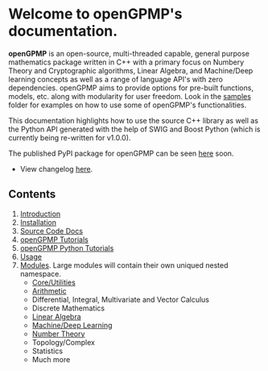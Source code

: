 Welcome to openGPMP's documentation.
===================================
**openGPMP** is an open-source, multi-threaded capable, general purpose mathematics package written in C++ with
a primary focus on Numbery Theory and Cryptographic algorithms, Linear Algebra, and Machine/Deep learning concepts
as well as a range of language API's with zero dependencies. openGPMP aims to provide options for pre-built functions, 
models, etc. along with modularity for user freedom.
Look in the [samples](https://github.com/akielaries/openGPMP/tree/main/samples) folder for examples
on how to use some of openGPMP's functionalities.

This documentation highlights how to use the source C++ library as well as the 
Python API generated with the help of SWIG and Boost Python (which is currently
being re-written for v1.0.0). 

The published PyPI package for openGPMP can be 
seen [here](https://pypi.org/project/pygpmp/) soon.

* View changelog [here](changelog.md).

Contents
--------
1. [Introduction](Introduction.md)
2. [Installation](Installation.md)
3. [Source Code Docs](annotated.html)
4. [openGPMP Tutorials](Tutorials.md)
5. [openGPMP Python Tutorials](Tutorials_Python.md)
6. [Usage](Examples.md)
7. [Modules](Modules.md). Large modules will contain their own uniqued nested namespace.
    * [Core/Utilities](namespacegpmp_1_1core.html)
    * [Arithmetic](arithmetic_8hpp.html)
    * Differential, Integral, Multivariate and Vector Calculus
    * Discrete Mathematics
    * [Linear Algebra](linalg_8hpp.html)
    * [Machine/Deep Learning](namespacegpmp_1_1ml.html)
    * [Number Theory](nt_8hpp.html)
    * Topology/Complex
    * Statistics
    * Much more



